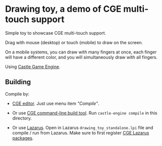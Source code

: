 # Drawing toy, a demo of CGE multi-touch support

Simple toy to showcase CGE multi-touch support.

Drag with mouse (desktop) or touch (mobile) to draw on the screen.

On a mobile systems, you can draw with many fingers at once, each finger will have a different color, and you will simultaneously draw with all fingers.

Using [Castle Game Engine](https://castle-engine.io/).

## Building

Compile by:

- [CGE editor](https://castle-engine.io/manual_editor.php). Just use menu item _"Compile"_.

- Or use [CGE command-line build tool](https://castle-engine.io/build_tool). Run `castle-engine compile` in this directory.

- Or use [Lazarus](https://www.lazarus-ide.org/). Open in Lazarus `drawing_toy_standalone.lpi` file and compile / run from Lazarus. Make sure to first register [CGE Lazarus packages](https://castle-engine.io/documentation.php).
